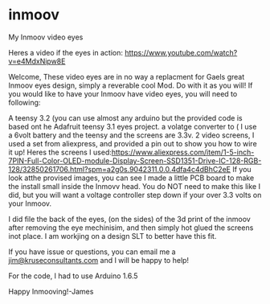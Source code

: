 # inmoov
My Inmoov video eyes

Heres a video if the eyes in action: https://www.youtube.com/watch?v=e4MdxNipw8E



Welcome, These video eyes are in no way a replacment for Gaels great Inmoov eyes design, simply a reverable cool Mod. Do with it as you will! 
If you would like to have your Inmoov have video eyes, you will need to following:

A teensy 3.2 (you can use almost any arduino but the provided code is based ont he Adafruit teensy 3.1 eyes project.
a volatge converter to ( I use a 6volt battery and the teensy and the screens are 3.3v.
2 video screens, I used a set from aliexpress, and provided a pin out to show you how to wire it up! 
Heres the screens I used:https://www.aliexpress.com/item/1-5-inch-7PIN-Full-Color-OLED-module-Display-Screen-SSD1351-Drive-IC-128-RGB-128/32850261706.html?spm=a2g0s.9042311.0.0.4dfa4c4dBhC2eE
If you look atthe provised images, you can see I made a little PCB board to make the install small inside the Inmovv head. You do NOT need to make this like I did, but you will want a voltage controller step down if your over 3.3 volts on your Inmoov.

I did file the back of the eyes, (on the sides) of the 3d print of the inmoov after removing the eye mechinisim, and then simply hot glued the screens inot place. I am workjing on a design SLT to better have this fit.

If you have issue or questions, you can email me a jim@kruseconsultants.com and I will be happy to help!

For the code, I had to use Arduino 1.6.5

Happy Inmooving!-James
